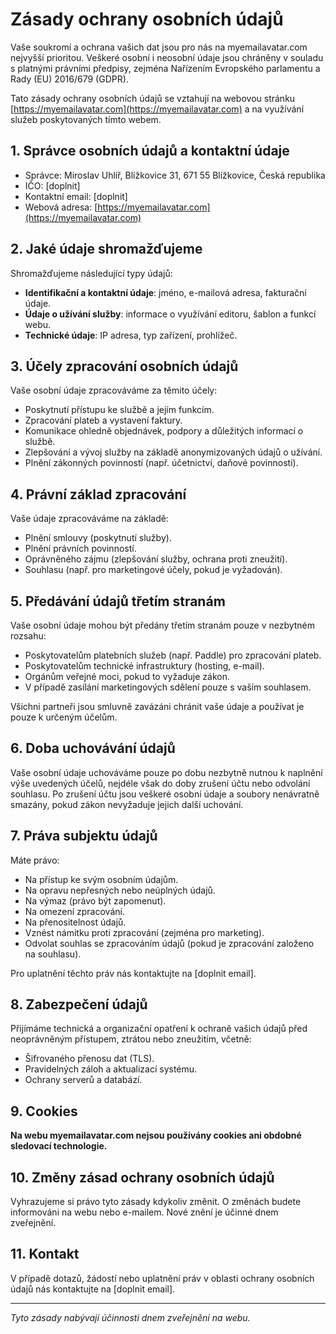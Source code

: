 # Zásady ochrany osobních údajů

Vaše soukromí a ochrana vašich dat jsou pro nás na myemailavatar.com nejvyšší prioritou. Veškeré osobní i neosobní údaje jsou chráněny v souladu s platnými právními předpisy, zejména Nařízením Evropského parlamentu a Rady (EU) 2016/679 (GDPR).

Tato zásady ochrany osobních údajů se vztahují na webovou stránku [https://myemailavatar.com](https://myemailavatar.com) a na využívání služeb poskytovaných tímto webem.

## 1. Správce osobních údajů a kontaktní údaje

- Správce: Miroslav Uhlíř, Blížkovice 31, 671 55 Blížkovice, Česká republika
- IČO: [doplnit]
- Kontaktní email: [doplnit]
- Webová adresa: [https://myemailavatar.com](https://myemailavatar.com)

## 2. Jaké údaje shromažďujeme

Shromažďujeme následující typy údajů:

- **Identifikační a kontaktní údaje**: jméno, e-mailová adresa, fakturační údaje.
- **Údaje o užívání služby**: informace o využívání editoru, šablon a funkcí webu.
- **Technické údaje**: IP adresa, typ zařízení, prohlížeč.

## 3. Účely zpracování osobních údajů

Vaše osobní údaje zpracováváme za těmito účely:

- Poskytnutí přístupu ke službě a jejím funkcím.
- Zpracování plateb a vystavení faktury.
- Komunikace ohledně objednávek, podpory a důležitých informací o službě.
- Zlepšování a vývoj služby na základě anonymizovaných údajů o užívání.
- Plnění zákonných povinností (např. účetnictví, daňové povinnosti).

## 4. Právní základ zpracování

Vaše údaje zpracováváme na základě:

- Plnění smlouvy (poskytnutí služby).
- Plnění právních povinností.
- Oprávněného zájmu (zlepšování služby, ochrana proti zneužití).
- Souhlasu (např. pro marketingové účely, pokud je vyžadován).

## 5. Předávání údajů třetím stranám

Vaše osobní údaje mohou být předány třetím stranám pouze v nezbytném rozsahu:

- Poskytovatelům platebních služeb (např. Paddle) pro zpracování plateb.
- Poskytovatelům technické infrastruktury (hosting, e-mail).
- Orgánům veřejné moci, pokud to vyžaduje zákon.
- V případě zasílání marketingových sdělení pouze s vaším souhlasem.

Všichni partneři jsou smluvně zavázáni chránit vaše údaje a používat je pouze k určeným účelům.

## 6. Doba uchovávání údajů

Vaše osobní údaje uchováváme pouze po dobu nezbytně nutnou k naplnění výše uvedených účelů, nejdéle však do doby zrušení účtu nebo odvolání souhlasu. Po zrušení účtu jsou veškeré osobní údaje a soubory nenávratně smazány, pokud zákon nevyžaduje jejich další uchování.

## 7. Práva subjektu údajů

Máte právo:

- Na přístup ke svým osobním údajům.
- Na opravu nepřesných nebo neúplných údajů.
- Na výmaz (právo být zapomenut).
- Na omezení zpracování.
- Na přenositelnost údajů.
- Vznést námitku proti zpracování (zejména pro marketing).
- Odvolat souhlas se zpracováním údajů (pokud je zpracování založeno na souhlasu).

Pro uplatnění těchto práv nás kontaktujte na [doplnit email].

## 8. Zabezpečení údajů

Přijímáme technická a organizační opatření k ochraně vašich údajů před neoprávněným přístupem, ztrátou nebo zneužitím, včetně:

- Šifrovaného přenosu dat (TLS).
- Pravidelných záloh a aktualizací systému.
- Ochrany serverů a databází.

## 9. Cookies

**Na webu myemailavatar.com nejsou používány cookies ani obdobné sledovací technologie.**

## 10. Změny zásad ochrany osobních údajů

Vyhrazujeme si právo tyto zásady kdykoliv změnit. O změnách budete informováni na webu nebo e-mailem. Nové znění je účinné dnem zveřejnění.

## 11. Kontakt

V případě dotazů, žádostí nebo uplatnění práv v oblasti ochrany osobních údajů nás kontaktujte na [doplnit email].

---

_Tyto zásady nabývají účinnosti dnem zveřejnění na webu._
